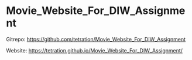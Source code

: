 # Movie_Website_For_DIW_Assignment

Gitrepo: https://github.com/tetration/Movie_Website_For_DIW_Assignment

Website: https://tetration.github.io/Movie_Website_For_DIW_Assignment/